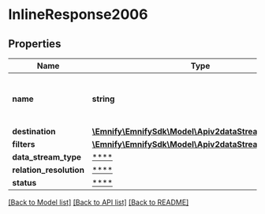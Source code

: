 # InlineResponse2006

## Properties
Name | Type | Description | Notes
------------ | ------------- | ------------- | -------------
**name** | **string** | Descriptive name or purpose of the data stream | [optional] 
**destination** | [**\Emnify\EmnifySdk\Model\Apiv2dataStreamDestination**](Apiv2dataStreamDestination.md) |  | [optional] 
**filters** | [**\Emnify\EmnifySdk\Model\Apiv2dataStreamFilters[]**](Apiv2dataStreamFilters.md) |  | [optional] 
**data_stream_type** | [****](.md) |  | [optional] 
**relation_resolution** | [****](.md) |  | [optional] 
**status** | [****](.md) |  | [optional] 

[[Back to Model list]](../../README.md#documentation-for-models) [[Back to API list]](../../README.md#documentation-for-api-endpoints) [[Back to README]](../../README.md)

